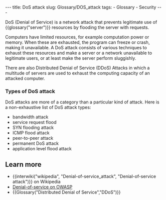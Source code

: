 --- title: DoS attack slug: Glossary/DOS\_attack tags: - Glossary - Security ---

DoS (Denial of Service) is a network attack that prevents legitimate use of {{glossary("server")}} resources by flooding the server with requests.

Computers have limited resources, for example computation power or memory. When these are exhausted, the program can freeze or crash, making it unavailable. A DoS attack consists of various techniques to exhaust these resources and make a server or a network unavailable to legitimate users, or at least make the server perform sluggishly.

There are also Distributed Denial of Service (DDoS) Attacks in which a multitude of servers are used to exhaust the computing capacity of an attacked computer.

### Types of DoS attack

DoS attacks are more of a category than a particular kind of attack. Here is a non-exhaustive list of DoS attack types:

-   bandwidth attack
-   service request flood
-   SYN flooding attack
-   ICMP flood attack
-   peer-to-peer attack
-   permanent DoS attack
-   application level flood attack

Learn more
----------

-   {{interwiki("wikipedia", "Denial-of-service\_attack", "Denial-of-service attack")}} on Wikipedia
-   [Denial-of-service on OWASP](https://www.owasp.org/index.php/Denial_of_Service)
-   {{Glossary("Distributed Denial of Service","DDoS")}}
